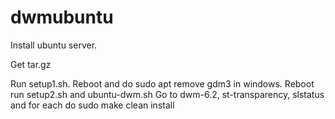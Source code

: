 # dwmubuntu

Install ubuntu server.

Get tar.gz

Run setup1.sh. Reboot and do sudo apt remove gdm3 in windows. Reboot run setup2.sh and ubuntu-dwm.sh
Go to dwm-6.2, st-transparency, slstatus and for each do sudo make clean install 
